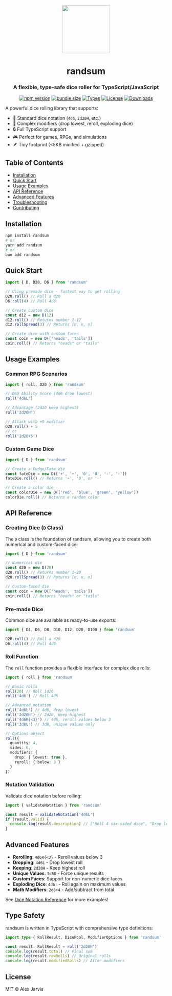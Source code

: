 <div align="center">
  <img width="150" height="150" src="https://raw.githubusercontent.com/RANDSUM/randsum-ts/main/icon.webp">
  <h1>randsum</h1>
  <h3>A flexible, type-safe dice roller for TypeScript/JavaScript</h3>

[![npm version](https://img.shields.io/npm/v/randsum)](https://www.npmjs.com/package/randsum)
[![bundle size](https://img.shields.io/bundlephobia/minzip/randsum)](https://bundlephobia.com/package/randsum)
[![Types](https://img.shields.io/npm/types/randsum)](https://www.npmjs.com/package/randsum)
[![License](https://img.shields.io/npm/l/randsum)](https://github.com/RANDSUM/randsum-ts/blob/main/LICENSE)
[![Downloads](https://img.shields.io/npm/dm/randsum)](https://www.npmjs.com/package/randsum)

</div>

A powerful dice rolling library that supports:

- 🎲 Standard dice notation (`4d6`, `2d20H`, etc.)
- 🎯 Complex modifiers (drop lowest, reroll, exploding dice)
- 🔒 Full TypeScript support
- 🎮 Perfect for games, RPGs, and simulations
- 🪶 Tiny footprint (<5KB minified + gzipped)

## Table of Contents

- [Installation](#installation)
- [Quick Start](#quick-start)
- [Usage Examples](#usage-examples)
- [API Reference](#api-reference)
- [Advanced Features](#advanced-features)
- [Troubleshooting](#troubleshooting)
- [Contributing](#contributing)

## Installation

```bash
npm install randsum
# or
yarn add randsum
# or
bun add randsum
```

## Quick Start

```typescript
import { D, D20, D6 } from 'randsum'

// Using premade dice - fastest way to get rolling
D20.roll() // Roll a d20
D6.roll(4) // Roll 4d6

// Create custom dice
const d12 = new D(12)
d12.roll() // Returns number 1-12
d12.rollSpread(3) // Returns [n, n, n]

// Create dice with custom faces
const coin = new D(['heads', 'tails'])
coin.roll() // Returns "heads" or "tails"
```

## Usage Examples

### Common RPG Scenarios

```typescript
import { roll, D20 } from 'randsum'

// D&D Ability Score (4d6 drop lowest)
roll('4d6L')

// Advantage (2d20 keep highest)
roll('2d20H')

// Attack with +5 modifier
D20.roll() + 5
// or
roll('1d20+5')
```

### Custom Game Dice

```typescript
import { D } from 'randsum'

// Create a Fudge/Fate die
const fateDie = new D(['+', '+', '0', '0', '-', '-'])
fateDie.roll() // Returns '+', '0', or '-'

// Create a color die
const colorDie = new D(['red', 'blue', 'green', 'yellow'])
colorDie.roll() // Returns a random color
```

## API Reference

### Creating Dice (`D` Class)

The `D` class is the foundation of randsum, allowing you to create both numerical and custom-faced dice:

```typescript
import { D } from 'randsum'

// Numerical die
const d20 = new D(20)
d20.roll() // Returns number 1-20
d20.rollSpread(3) // Returns [n, n, n]

// Custom-faced die
const coin = new D(['heads', 'tails'])
coin.roll() // Returns "heads" or "tails"
```

### Pre-made Dice

Common dice are available as ready-to-use exports:

```typescript
import { D4, D6, D8, D10, D12, D20, D100 } from 'randsum'

D20.roll() // Roll a d20
D6.roll(4) // Roll 4d6
```

### Roll Function

The `roll` function provides a flexible interface for complex dice rolls:

```typescript
import { roll } from 'randsum'

// Basic rolls
roll(20) // Roll 1d20
roll('4d6') // Roll 4d6

// Advanced notation
roll('4d6L') // 4d6, drop lowest
roll('2d20H') // 2d20, keep highest
roll('4d6R{<3}') // 4d6, reroll values below 3
roll('3d8U') // 3d8, unique values only

// Options object
roll({
  quantity: 4,
  sides: 6,
  modifiers: {
    drop: { lowest: true },
    reroll: { below: 3 }
  }
})
```

### Notation Validation

Validate dice notation before rolling:

```typescript
import { validateNotation } from 'randsum'

const result = validateNotation('4d6L')
if (result.valid) {
  console.log(result.description) // ["Roll 4 six-sided dice", "Drop lowest roll"]
}
```

## Advanced Features

- **Rerolling**: `4d6R{<3}` - Reroll values below 3
- **Dropping**: `4d6L` - Drop lowest roll
- **Keeping**: `2d20H` - Keep highest roll
- **Unique Values**: `3d6U` - Force unique results
- **Custom Faces**: Support for non-numeric dice faces
- **Exploding Dice**: `4d6!` - Roll again on maximum values
- **Math Modifiers**: `2d8+4` - Add/subtract from total

See [Dice Notation Reference](https://github.com/RANDSUM/randsum-ts/blob/main/RANDSUM_DICE_NOTATION.md) for more examples!

## Type Safety

randsum is written in TypeScript with comprehensive type definitions:

```typescript
import type { RollResult, DicePool, ModifierOptions } from 'randsum'

const result: RollResult = roll('2d20H')
console.log(result.total) // Final sum
console.log(result.rawRolls) // Original rolls
console.log(result.modifiedRolls) // After modifiers
```

## License

MIT © Alex Jarvis
